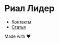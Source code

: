 # Риал Лидер

- [Контакты](https://iserejatoje.github.io/rial/contacts.html)
- [Статья](https://iserejatoje.github.io/rial/article.html)


Made with ❤️